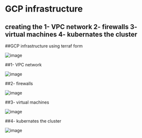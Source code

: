 # GCP infrastructure
## creating the 1- VPC network 2- firewalls 3- virtual machines 4- kubernates the cluster

##GCP infrastructure using terraf form

![image](https://user-images.githubusercontent.com/105854314/199919825-80972a8a-e192-4ab3-9a8e-627df17cf1bb.png)

##1- VPC network

![image](https://user-images.githubusercontent.com/105854314/199920259-09e50d8d-04be-4b09-9622-64da42e4119f.png)

##2- firewalls

![image](https://user-images.githubusercontent.com/105854314/199920742-c7bc2e50-a87f-4322-9179-b07c5af1582a.png)

##3- virtual machines

![image](https://user-images.githubusercontent.com/105854314/199920052-2aa31cc7-c7dc-43f4-9a96-63b2f899d0a4.png)

##4- kubernates the cluster

![image](https://user-images.githubusercontent.com/105854314/199919933-405edce3-d87e-43b6-bdd0-98c88871e4ac.png)

